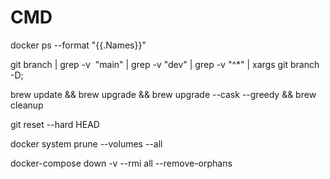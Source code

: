 # CMD

docker ps --format "{{.Names}}"

git branch | grep -v  "main" | grep -v "dev" | grep -v "^*" | xargs git branch -D;

brew update && brew upgrade && brew upgrade --cask --greedy && brew cleanup

git reset --hard HEAD

docker system prune --volumes --all

docker-compose down -v --rmi all --remove-orphans